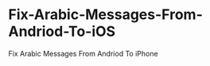Fix-Arabic-Messages-From-Andriod-To-iOS
=======================================

Fix Arabic Messages From Andriod To iPhone
